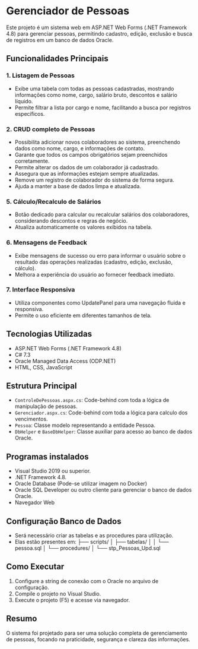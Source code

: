 # Gerenciador de Pessoas

Este projeto é um sistema web em ASP.NET Web Forms (.NET Framework 4.8) para gerenciar pessoas, permitindo cadastro, edição, exclusão e busca de registros em um banco de dados Oracle.

## Funcionalidades Principais

### 1. Listagem de Pessoas
- Exibe uma tabela com todas as pessoas cadastradas, mostrando informações como nome, cargo, salário bruto, descontos e salário líquido.
- Permite filtrar a lista por cargo e nome, facilitando a busca por registros específicos.

### 2. CRUD completo de Pessoas
- Possibilita adicionar novos colaboradores ao sistema, preenchendo dados como nome, cargo, e informações de contato.
- Garante que todos os campos obrigatórios sejam preenchidos corretamente.
- Permite alterar os dados de um colaborador já cadastrado.
- Assegura que as informações estejam sempre atualizadas.
- Remove um registro de colaborador do sistema de forma segura.
- Ajuda a manter a base de dados limpa e atualizada.

### 5. Cálculo/Recalculo de Salários
- Botão dedicado para calcular ou recalcular salários dos colaboradores, considerando descontos e regras de negócio.
- Atualiza automaticamente os valores exibidos na tabela.

### 6. Mensagens de Feedback
- Exibe mensagens de sucesso ou erro para informar o usuário sobre o resultado das operações realizadas (cadastro, edição, exclusão, cálculo).
- Melhora a experiência do usuário ao fornecer feedback imediato.

### 7. Interface Responsiva
- Utiliza componentes como UpdatePanel para uma navegação fluida e responsiva.
- Permite o uso eficiente em diferentes tamanhos de tela.

## Tecnologias Utilizadas

- ASP.NET Web Forms (.NET Framework 4.8)
- C# 7.3
- Oracle Managed Data Access (ODP.NET)
- HTML, CSS, JavaScript

## Estrutura Principal

- `ControleDePessoas.aspx.cs`: Code-behind com toda a lógica de manipulação de pessoas.
- `Gerenciador.aspx.cs`: Code-behind com toda a lógica para calculo dos vencimentos.
- `Pessoa`: Classe modelo representando a entidade Pessoa.
- `DbHelper` e `BaseDbHelper`: Classe auxiliar para acesso ao banco de dados Oracle.

## Programas instalados

- Visual Studio 2019 ou superior.
- .NET Framework 4.8.
- Oracle Database (Pode-se utilizar imagem no Docker)
- Oracle SQL Developer ou outro cliente para gerenciar o banco de dados Oracle.
- Navegador Web

## Configuração Banco de Dados

- Será necessário criar as tabelas e as procedures para utilização.
- Elas estão presentes em:
├── scripts/
│   ├── tabelas/
│   │   └── pessoa.sql
│   └── procedures/
│       └── stp_Pessoas_Upd.sql

## Como Executar

1. Configure a string de conexão com o Oracle no arquivo de configuração.
2. Compile o projeto no Visual Studio.
3. Execute o projeto (F5) e acesse via navegador.

## Resumo

O sistema foi projetado para ser uma solução completa de gerenciamento de pessoas, focando na praticidade, segurança e clareza das informações.


